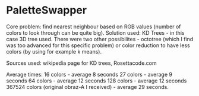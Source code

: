 # PaletteSwapper

Core problem: find nearest neighbour based on RGB values (number of colors to look through can be quite big).
Solution used: KD Trees - in this case 3D tree used. There were two other possibilites - octotree (which I find was too advanced for this specific problem)
or color reduction to have less colors (by using for example k means).

Sources used: wikipedia page for KD trees, Rosettacode.com

Average times: 16 colors - average 8 seconds
               27 colors - average 9 seconds
               64 colors - average 12 seconds
               128 colors - average 12 seconds
               367524 colors (original obraz-A I received) - average 29 seconds.
               
               
